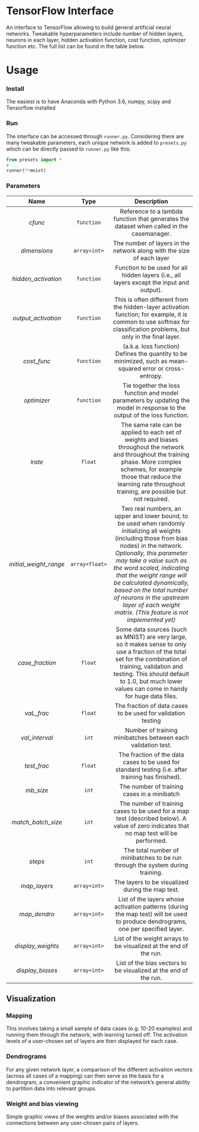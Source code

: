 # TensorFlow Interface
An interface to TensorFlow allowing to build general artificial neural networks. Tweakable hyperparameters include number of hidden layers, neurons in each layer, hidden activation function, cost function, optimizer function etc. The full list can be found in the table below.

# Usage
### Install
The easiest is to have Anaconda with Python 3.6, numpy, scipy and Tensorflow installed

### Run
The interface can be accessed through `runner.py`. Considering there are many tweakable parameters, each unique network is added to `presets.py` which can be directly passed to `runner.py` like this:

```python
from presets import *
# ...
runner(**mnist)
```


### Parameters
|       **Name**                |   **Type**     |                  **Description**                                                                                                                                                                               |
|:-----------------------------:|:--------------:|:--------------------------------------------------------------------------------------------------------------------------------------------------------------------------------------------------------------:|
|       *cfunc*                 |  `function`    | Reference to a lambda function that generates the dataset when called in the casemanager.|
|       *dimensions*            |  `array<int>`  | The number of layers in the network along with the size of each layer|
|       *hidden_activation*     |  `function`    | Function to be used for all hidden layers (i.e., all layers except the input and output).|
|       *output_activation*     |  `function`    | This is often different from the hidden-layer activation function; for example, it is common to use softmax for classification problems, but only in the final layer.|
|       *cost_func*             |  `function`    | (a.k.a. loss function) Defines the quantity to be minimized, such as mean-squared error or cross-entropy.|
|       *optimizer*             |  `function`    | Tie together the loss function and model parameters by updating the model in response to the output of the loss function.|
|       *lrate*                 |  `float`       | The same rate can be applied to each set of weights and biases throughout the network and throughout the training phase. More complex schemes, for example those that reduce the learning rate throughout training, are possible but not required.|
|       *initial_weight_range*  |  `array<float>`| Two real numbers, an upper and lower bound, to be used when randomly initializing all weights (including those from bias nodes) in the network. *Optionally, this parameter may take a value such as the word scaled, indicating that the weight range will be calculated dynamically, based on the total number of neurons in the upstream layer of each weight matrix. (This feature is not implemented yet)*|
|       *case_fraction*         |  `float`       | Some data sources (such as MNIST) are very large, so it makes sense to only use a fraction of the total set for the combination of training, validation and testing. This should default to 1.0, but much lower values can come in handy for huge data files.|
|       *vaL_frac*              |  `float`       | The fraction of data cases to be used for validation testing|
|       *val_interval*          |  `int`         | Number of training minibatches between each validation test.|
|       *test_frac*             |  `float`       | The fraction of the data cases to be used for standard testing (i.e. after training has finished).|
|       *mb_size*               |  `int`         | The number of training cases in a minibatch|
|       *match_batch_size*      |  `int`         | The number of training cases to be used for a map test (described below). A value of zero indicates that no map test will be performed.|
|       *steps*                 |  `int`         | The total number of minibatches to be run through the system during training.|
|       *map_layers*            |  `array<int>`  | The layers to be visualized during the map test.|
|       *map_dendro*            |  `array<int>`  | List of the layers whose activation patterns (during the map test) will be used to produce dendrograms, one per specified layer.|
|       *display_weights*       |  `array<int>`  | List of the weight arrays to be visualized at the end of the run.|
|       *display_biases*        |  `array<int>`  | List of the bias vectors to be visualized at the end of the run.|

## Visualization
### Mapping
This involves taking a small sample of data cases (e.g. 10-20 examples) and running them
through the network, with learning turned off. The activation levels of a user-chosen set of layers are
then displayed for each case.

### Dendrograms
For any given network layer, a comparison of the different activation vectors (across all
cases of a mapping) can then serve as the basis for a dendrogram, a convenient graphic indicator of
the network’s general ability to partition data into relevant groups.


### Weight and bias viewing
Simple graphic views of the weights and/or biases associated with the connections between any user-chosen pairs of layers.